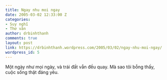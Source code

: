 ```yaml
---
title: Ngay nhu moi ngay
date: 2005-03-02 12:33:00 Z
categories:
- Suy nghĩ
- Thơ văn
author: drbinhthanh
comments: true
layout: post
link: https://drbinhthanh.wordpress.com/2005/03/02/ngay-nhu-moi-ngay/
wordpress_id: 5
---
```


Một ngày như mọi ngày, 
và trái đất vẫn đều quay. 
Mà sao tôi bỗng thấy, 
cuộc sống thật đáng yêu. 
